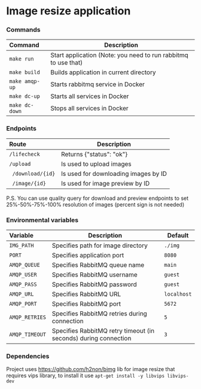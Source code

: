 # Image resize application

### Commands

| Command          | Description                                                    |
|:-----------------|----------------------------------------------------------------|
| ` make run `     | Start application (Note: you need to run rabbitmq to use that) |
| ` make build `   | Builds application in current directory                        |
| ` make amqp-up ` | Starts rabbitmq service in Docker                              |               
| ` make dc-up `   | Starts all services in Docker                                  |               
| ` make dc-down ` | Stops all services in Docker                                   |              

### Endpoints

| Route             | Description                          |
|:------------------|--------------------------------------|
| ` /lifecheck `    | Returns {"status": "ok"}             |
| ` /upload `       | Is used to upload images             |
| ` /download/{id}` | Is used for downloading images by ID |
| ` /image/{id}`    | Is used for image preview by ID      |

P.S. You can use quality query for download and preview endpoints to set 25%-50%-75%-100% resolution of images
(percent sign is not needed)

### Environmental variables

| Variable         | Description                                                     | Default       |
|:-----------------|-----------------------------------------------------------------|---------------|
| ` IMG_PATH `     | Specifies path for image directory                              | ` ./img `     |
| ` PORT `         | Specifies application port                                      | ` 8080 `      |
| ` AMQP_QUEUE `   | Specifies RabbitMQ queue name                                   | ` main `      |
| ` AMQP_USER `    | Specifies RabbitMQ username                                     | ` guest `     |
| ` AMQP_PASS `    | Specifies RabbitMQ password                                     | ` guest `     |
| ` AMQP_URL `     | Specifies RabbitMQ URL                                          | ` localhost ` |
| ` AMQP_PORT `    | Specifies RabbitMQ port                                         | ` 5672 `      |
| ` AMQP_RETRIES ` | Specifies RabbitMQ retries during connection                    | ` 5 `         |
| ` AMQP_TIMEOUT ` | Specifies RabbitMQ retry timeout (in seconds) during connection | ` 3 `         |

### Dependencies

Project uses https://github.com/h2non/bimg lib for image resize that requires vips library, to install it use
```apt-get install -y libvips libvips-dev```
